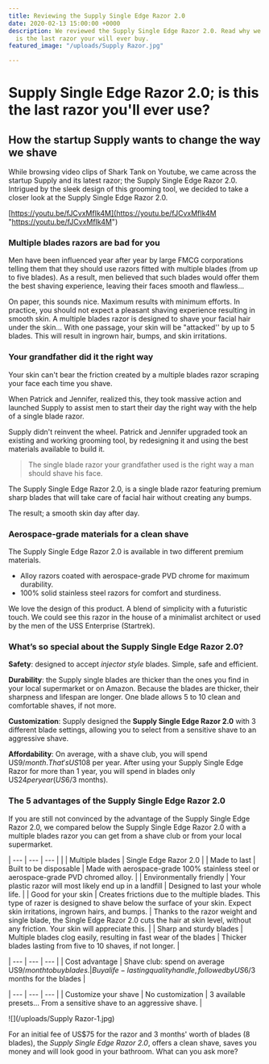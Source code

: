 ```yaml
---
title: Reviewing the Supply Single Edge Razor 2.0
date: 2020-02-13 15:00:00 +0000
description: We reviewed the Supply Single Edge Razor 2.0. Read why we believe this
  is the last razor your will ever buy.
featured_image: "/uploads/Supply Razor.jpg"

---
```

# Supply Single Edge Razor 2.0; is this the last razor you'll ever use?

## How the startup Supply wants to change the way we shave

While browsing video clips of Shark Tank on Youtube, we came across the startup Supply and its latest razor; the Supply Single Edge Razor 2.0. Intrigued by the sleek design of this grooming tool, we decided to take a closer look at the Supply Single Edge Razor 2.0.

[https://youtu.be/fJCvxMfIk4M](https://youtu.be/fJCvxMfIk4M "https://youtu.be/fJCvxMfIk4M")

### Multiple blades razors are bad for you

Men have been influenced year after year by large FMCG corporations telling them that they should use razors fitted with multiple blades (from up to five blades). As a result, men believed that such blades would offer them the best shaving experience, leaving their faces smooth and flawless...

On paper, this sounds nice. Maximum results with minimum efforts. In practice, you should not expect a pleasant shaving experience resulting in smooth skin. A multiple blades razor is designed to shave your facial hair under the skin... With one passage, your skin will be "attacked'' by up to 5 blades. This will result in ingrown hair, bumps, and skin irritations.

### Your grandfather did it the right way

Your skin can't bear the friction created by a multiple blades razor scraping your face each time you shave.

When Patrick and Jennifer, realized this, they took massive action and launched Supply to assist men to start their day the right way with the help of a single blade razor.

Supply didn't reinvent the wheel. Patrick and Jennifer upgraded took an existing and working grooming tool, by redesigning it and using the best materials available to build it.

> The single blade razor your grandfather used is the right way a man should shave his face.

The Supply Single Edge Razor 2.0, is a single blade razor featuring premium sharp blades that will take care of facial hair without creating any bumps.

The result; a smooth skin day after day.

### Aerospace-grade materials for a clean shave

The Supply Single Edge Razor 2.0 is available in two different premium materials.

* Alloy razors coated with aerospace-grade PVD chrome for maximum durability.
* 100% solid stainless steel razors for comfort and sturdiness.

We love the design of this product. A blend of simplicity with a futuristic touch. We could see this razor in the house of a minimalist architect or used by the men of the USS Enterprise (Startrek).

### 

### What’s so special about the Supply Single Edge Razor 2.0?

**Safety**: designed to accept _injector style_ blades. Simple, safe and efficient.

**Durability**: the Supply single blades are thicker than the ones you find in your local supermarket or on Amazon. Because the blades are thicker, their sharpness and lifespan are longer. One blade allows 5 to 10 clean and comfortable shaves, if not more.

**Customization**: Supply designed the **Supply Single Edge Razor 2.0** with 3 different blade settings, allowing you to select from a sensitive shave to an aggressive shave.

**Affordability**: On average, with a shave club, you will spend US$9/month. That's US$108 per year. After using your Supply Single Edge Razor for more than 1 year, you will spend in blades only US$24 per year (US$6/3 months).

### 

### The 5 advantages of the Supply Single Edge Razor 2.0

If you are still not convinced by the advantage of the Supply Single Edge Razor 2.0, we compared below the Supply Single Edge Razor 2.0 with a multiple blades razor you can get from a shave club or from your local supermarket.

| --- | --- | --- |
|  | Multiple blades | Single Edge Razor 2.0 |
| Made to last | Built to be disposable | Made with aerospace-grade 100% stainless steel or aerospace-grade PVD chromed alloy. |
| Environmentally friendly | Your plastic razor will most likely end up in a landfill | Designed to last your whole life. |
| Good for your skin | Creates frictions due to the multiple blades. This type of razer is designed to shave below the surface of your skin. Expect skin irritations, ingrown hairs, and bumps. | Thanks to the razor weight and single blade, the Single Edge Razor 2.0 cuts the hair at skin level, without any friction. Your skin will appreciate this. |
| Sharp and sturdy blades | Multiple blades clog easily, resulting in fast wear of the blades | Thicker blades lasting from five to 10 shaves, if not longer. |

| --- | --- | --- |
| Cost advantage | Shave club: spend on average US$9/month to buy blades. | Buy a life-lasting quality handle, followed by US$6/3 months for the blades |

| --- | --- | --- |
| Customize your shave | No customization | 3 available presets… From a sensitive shave to an aggressive shave. |

![](/uploads/Supply Razor-1.jpg)

For an initial fee of US$75 for the razor and 3 months' worth of blades (8 blades), the _Supply Single Edge Razor 2.0_, offers a clean shave, saves you money and will look good in your bathroom. What can you ask more?